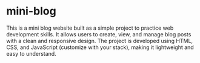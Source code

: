 # mini-blog
This is a mini blog website built as a simple project to practice web development skills. It allows users to create, view, and manage blog posts with a clean and responsive design. The project is developed using HTML, CSS, and JavaScript (customize with your stack), making it lightweight and easy to understand. 
